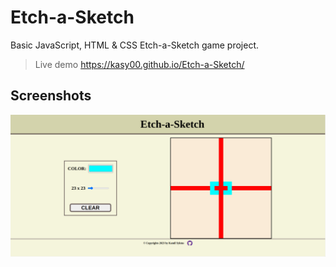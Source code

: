 # Etch-a-Sketch
Basic JavaScript, HTML & CSS Etch-a-Sketch game project.
>
>Live demo https://kasy00.github.io/Etch-a-Sketch/


## Screenshots
![Example screenshot](./img/demoscreenshotetch.png)
